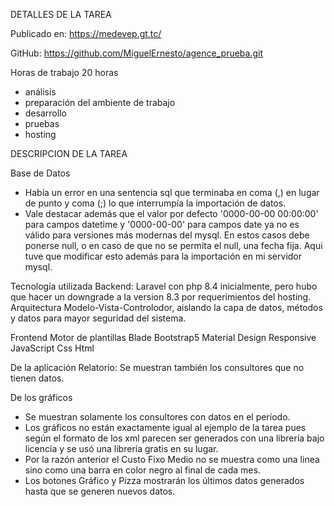 DETALLES DE LA TAREA

Publicado en: https://medevep.gt.tc/

GitHub: https://github.com/MiguelErnesto/agence_prueba.git

Horas de trabajo 20 horas
- análisis
- preparación del ambiente de trabajo
- desarrollo
- pruebas
- hosting


DESCRIPCION DE LA TAREA

Base de Datos
- Había un error en una sentencia sql que terminaba en coma (,) en lugar de punto y coma (;) lo que interrumpía la importación de datos.
- Vale destacar además que el valor por defecto '0000-00-00 00:00:00' para campos datetime y '0000-00-00' para campos date ya no es válido para versiones más modernas del mysql. En estos casos debe ponerse null, o en caso de que no se permita el null, una fecha fija. Aqui tuve que modificar esto además para la importación en mi servidor mysql.

Tecnología utilizada
Backend: 
Laravel con php 8.4 inicialmente, pero hubo que hacer un downgrade a la version 8.3 por requerimientos del hosting.
Arquitectura Modelo-Vista-Controlodor, aislando la capa de datos, métodos y datos para mayor seguridad del sistema.
 
Frontend
Motor de plantillas Blade
Bootstrap5
Material Design
Responsive
JavaScript
Css
Html
 
De la aplicación
Relatorio: Se muestran también los consultores que no tienen datos.

De los gráficos
- Se muestran solamente los consultores con datos en el período.
- Los gráficos no están exactamente igual al ejemplo de la tarea pues según el formato de los xml parecen ser generados con una librería bajo licencia y se usó una librería gratis en su lugar.
- Por la razón anterior el Custo Fixo Medio no se muestra como una linea sino como una barra en color negro al final de cada mes.
- Los botones Gráfico y Pizza mostrarán los últimos datos generados hasta que se generen nuevos datos.
